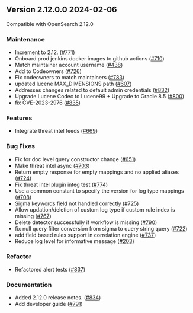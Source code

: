 ## Version 2.12.0.0 2024-02-06

Compatible with OpenSearch 2.12.0

### Maintenance
* Increment to 2.12. ([#771](https://github.com/opensearch-project/security-analytics/pull/771))
* Onboard prod jenkins docker images to github actions ([#710](https://github.com/opensearch-project/security-analytics/pull/710))
* Match maintainer account username ([#438](https://github.com/opensearch-project/security-analytics/pull/438))
* Add to Codeowners ([#726](https://github.com/opensearch-project/security-analytics/pull/726))
* Fix codeowners to match maintainers ([#783](https://github.com/opensearch-project/security-analytics/pull/783))
* updated lucene MAX_DIMENSIONS path ([#607](https://github.com/opensearch-project/security-analytics/pull/607))
* Addresses changes related to default admin credentials ([#832](https://github.com/opensearch-project/security-analytics/pull/832))
* Upgrade Lucene Codec to Lucene99 + Upgrade to Gradle 8.5 ([#800](https://github.com/opensearch-project/security-analytics/pull/800))
* fix CVE-2023-2976 ([#835](https://github.com/opensearch-project/security-analytics/pull/835))

### Features
* Integrate threat intel feeds ([#669](https://github.com/opensearch-project/security-analytics/pull/669))

### Bug Fixes
* Fix for doc level query constructor change ([#651](https://github.com/opensearch-project/security-analytics/pull/651))
* Make threat intel async ([#703](https://github.com/opensearch-project/security-analytics/pull/703))
* Return empty response for empty mappings and no applied aliases ([#724](https://github.com/opensearch-project/security-analytics/pull/724))
* Fix threat intel plugin integ test ([#774](https://github.com/opensearch-project/security-analytics/pull/774))
* Use a common constant to specify the version for log type mappings ([#708](https://github.com/opensearch-project/security-analytics/pull/734))
* Sigma keywords field not handled correctly ([#725](https://github.com/opensearch-project/security-analytics/pull/725))
* Allow updation/deletion of custom log type if custom rule index is missing ([#767](https://github.com/opensearch-project/security-analytics/pull/767))
* Delete detector successfully if workflow is missing ([#790](https://github.com/opensearch-project/security-analytics/pull/790))
* fix null query filter conversion from sigma to query string query ([#722](https://github.com/opensearch-project/security-analytics/pull/722))
* add field based rules support in correlation engine ([#737](https://github.com/opensearch-project/security-analytics/pull/737))
* Reduce log level for informative message ([#203](https://github.com/opensearch-project/security-analytics/pull/203))

### Refactor
* Refactored alert tests ([#837](https://github.com/opensearch-project/security-analytics/pull/837))

### Documentation
* Added 2.12.0 release notes. ([#834](https://github.com/opensearch-project/security-analytics/pull/834))
* Add developer guide ([#791](https://github.com/opensearch-project/security-analytics/pull/791))